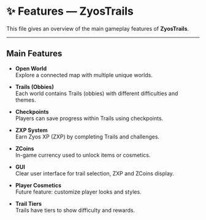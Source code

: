 # ✨ Features — ZyosTrails

This file gives an overview of the main gameplay features of **ZyosTrails**.

---

## Main Features

- **Open World**  
  Explore a connected map with multiple unique worlds.

- **Trails (Obbies)**  
  Each world contains Trails (obbies) with different difficulties and themes.

- **Checkpoints**  
  Players can save progress within Trails using checkpoints.

- **ZXP System**  
  Earn Zyos XP (ZXP) by completing Trails and challenges.

- **ZCoins**  
  In-game currency used to unlock items or cosmetics.

- **GUI**  
  Clear user interface for trail selection, ZXP and ZCoins display.

- **Player Cosmetics**  
  Future feature: customize player looks and styles.

- **Trail Tiers**  
  Trails have tiers to show difficulty and rewards.
